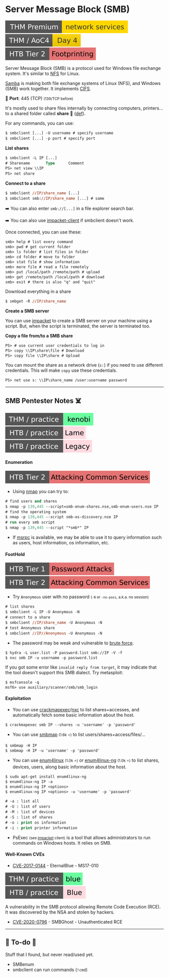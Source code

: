 # Server Message Block (SMB)

[![networkservices](../../../cybersecurity/_badges/thmp/networkservices.svg)](https://tryhackme.com/room/networkservices)
[![adventofcyber4](../../../cybersecurity/_badges/thm/adventofcyber4/day4.svg)](https://tryhackme.com/room/adventofcyber4)
[![footprinting](../../../cybersecurity/_badges/htb/footprinting.svg)](https://academy.hackthebox.com/course/preview/footprinting)

<div class="row row-cols-lg-2"><div>

Server Message Block (SMB) is a protocol used for Windows file exchange system. It's similar to [NFS](/operating-systems/networking/protocols/nfs.md) for Linux.

[Samba](https://www.samba.org/) is making both file exchange systems of Linux (NFS), and Windows (SMB) work together. It implements [CIFS](/operating-systems/networking/protocols/cifs.md).

🐊️ **Port**: 445 (TCP) <small>(139/TCP before)</small>

It's mostly used to share files internally by connecting computers, printers... to a shared folder called **share** 📂 ([def](/operating-systems/windows/_knowledge/index.md#shared-folders)).

For any commands, you can use:

```ps
$ smbclient [...] -U username # specify username
$ smbclient [...] -p port # specify port
```

**List shares**

```ps
$ smbclient -L IP [...]
# Sharename       Type      Comment
PS> net view \\IP
PS> net share
```

**Connect to a share**

```ps
$ smbclient //IP/share_name [...]
$ smbclient smb://IP/share_name [...] # same
```

➡️ You can also enter `smb://[...]` in a file explorer search bar.

➡️ You can also use [impacket-client](tools/impacket.md#smb-client) if smbclient doesn't work.
</div><div>


Once connected, you can use these:

```shell!
smb> help # list every command
smb> pwd # get current folder
smb> ls folder # list files in folder
smb> cd folder # move to folder
smb> stat file # show information
smb> more file # read a file remotely
smb> put /local/path /remote/path # upload
smb> get /remote/path /local/path # download
smb> exit # there is also "q" and "quit"
```

Download everything in a share

```ps
$ smbget -R //IP/share_name
```

**Create a SMB server**

You can use [impacket](tools/impacket.md) to create a SMB server on your machine using a script. But, when the script is terminated, the server is terminated too.

**Copy a file from/to a SMB share**

```shell!
PS> # use current user credentials to log in
PS> copy \\IP\share\file # Download
PS> copy file \\IP\share # Upload
```

You can mount the share as a network drive (`s:`) if you need to use different credentials. This will make `copy` use these credentials.

```shell!
PS> net use s: \\IP\share_name /user:username password
```
</div></div>

<hr class="sep-both">

## SMB Pentester Notes ☠️

[![kenobi](../../../cybersecurity/_badges/thm-p/kenobi.svg)](https://tryhackme.com/room/kenobi)
[![lame](../../../cybersecurity/_badges/htb-p/lame.svg)](https://app.hackthebox.com/machines/Lame)
[![legacy](../../../cybersecurity/_badges/htb-p/legacy.svg)](https://app.hackthebox.com/machines/Legacy)

<div class="row row-cols-lg-2"><div>

#### Enumeration

[![attacking_common_services](../../../cybersecurity/_badges/htb/attacking_common_services.svg)](https://academy.hackthebox.com/course/preview/attacking-common-services)

* Using [nmap](/cybersecurity/red-team/tools/scanners/ports/nmap.md) you can try to:

```ps
# find users and shares
$ nmap -p 139,445 --script=smb-enum-shares.nse,smb-enum-users.nse IP
# find the operating system
$ nmap -p 139,445 --script smb-os-discovery.nse IP
# run every smb script
$ nmap -p 139,445 --script "*smb*" IP
```

* If [msrpc](rpc.md) is available, we may be able to use it to query information such as users, host information, os information, etc.

#### FootHold

[![password_attacks](../../../cybersecurity/_badges/htb/password_attacks.svg)](https://academy.hackthebox.com/course/preview/password-attacks)
[![attacking_common_services](../../../cybersecurity/_badges/htb/attacking_common_services.svg)](https://academy.hackthebox.com/course/preview/attacking-common-services)

* Try `Anonymous` user with no password <small>(`-N` or `-no-pass`, a.k.a. no session)</small>

```ps
# list shares
$ smbclient -L IP -U Anonymous -N
# connect to a share
$ smbclient //IP/share_name -U Anonymous -N
# test Anonymous share
$ smbclient //IP//Anonymous -U Anonymous -N
```

* The password may be weak and vulnerable to [brute force](/cybersecurity/red-team/s2.discovery/techniques/network/auth.md).

```shell!
$ hydra -L user.list -P password.list smb://IP -V -f
$ nxc smb IP -u username -p password.list
```

If you got some error like `invalid reply from target`, it may indicate that the tool doesn't support this SMB dialect. Try metasploit:

```shell!
$ msfconsole -q
msf6> use auxiliary/scanner/smb/smb_login
```
</div><div>

#### Exploitation

* You can use [crackmapexec](/cybersecurity/red-team/tools/cracking/auth/cme.md)/[nxc](/cybersecurity/red-team/tools/cracking/auth/nxc.md) to list shares+accesses, and automatically fetch some basic information about the host.

```ps
$ crackmapexec smb IP --shares -u 'username' -p 'password'
```

* You can use [smbmap](https://github.com/ShawnDEvans/smbmap) <small>(1.6k ⭐)</small> to list users/shares+access/files/...

```ps
$ smbmap -H IP
$ smbmap -H IP -u 'username' -p 'password'
```

* You can use [enum4linux](https://github.com/CiscoCXSecurity/enum4linux) <small>(1.0k ⭐)</small> or [enum4linux-ng](https://github.com/cddmp/enum4linux-ng) <small>(1.0k ⭐)</small> to list shares, devices, users, along basic information about the host.

```shell!
$ sudo apt-get install enum4linux-ng
$ enum4linux-ng IP -a
$ enum4linux-ng IP <options>
$ enum4linux-ng IP <options> -u 'username' -p 'password'
```
```ps
# -a : list all
# -U : list of users
# -M : list of devices
# -S : list of shares
# -o : print os information
# -i : print printer information
```

* PsExec <small>(see [impacket](tools/impacket.md#psexec) client)</small> is a tool that allows administrators to run commands on Windows hosts. It relies on SMB.

#### Well-Known CVEs

* [CVE-2017-0144](https://attackerkb.com/topics/xI1y9OoEgq/cve-2017-0144-ms17-010) - EternalBlue - MS17-010

[![blue](../../../cybersecurity/_badges/thm-p/blue.svg)](https://tryhackme.com/room/blue)
[![blue](../../../cybersecurity/_badges/htb-p/blue.svg)](https://app.hackthebox.com/machines/Blue)

A vulnerability in the SMB protocol allowing Remote Code Execution (RCE). It was discovered by the NSA and stolen by hackers.

* [CVE-2020-0796](https://nvd.nist.gov/vuln/detail/CVE-2020-0796) - SMBGhost - Unauthenticated RCE
</div></div>

<hr class="sep-both">

## 👻 To-do 👻

Stuff that I found, but never read/used yet.

<div class="row row-cols-lg-2"><div>

* SMBenum
* smbclient can run commands (`!cmd`)
</div><div>
</div></div>